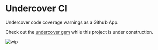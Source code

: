 # Undercover CI

Undercover code coverage warnings as a Github App.

Check out the [undercover gem](https://github.com/grodowski/undercover) while this project is under construction.

![wip](https://media1.giphy.com/media/oDXVyGCO7f4A0/giphy.gif?cid=3640f6095bec729162584275360b6922)
